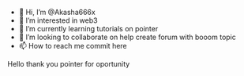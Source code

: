 - 👋 Hi, I’m @Akasha666x
- 👀 I’m interested in web3
- 🌱 I’m currently learning tutorials on pointer
- 💞️ I’m looking to collaborate on help create forum with booom topic
- 📫 How to reach me commit here

<!---
Akasha666x/Akasha666x is a ✨ special ✨ repository because its `README.md` (this file) appears on your GitHub profile.
You can click the Preview link to take a look at your changes.
--->
Hello thank you pointer for oportunity
